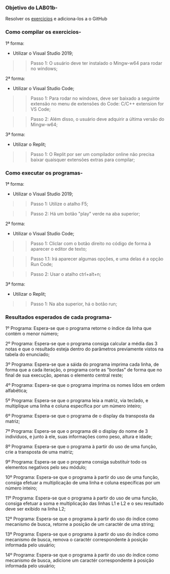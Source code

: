 ### Objetivo do LAB01b-
Resolver os [exercicios](http://www.inf.pucrs.br/%7Epinho/PRGSWB/Exercicios/Introducao/Introducao.html) e adiciona-los a o GitHub
### Como compilar os exercicios-
1ª forma:
- Utilizar o Visual Studio 2019;
>> Passo 1: O usuário deve ter instalado o Mingw-w64 para rodar no windows;

2ª forma:
- Utilizar o Visual Studio Code;
>> Passo 1: Para rodar no windows, deve ser baixado a seguinte extensão no menu de extensões do Code: C/C++ extension for VS Code;


>> Passo 2: Além disso, o usuário deve adquirir a última versão do Mingw-w64;

3ª forma:
- Utilizar o Replit;
>> Passo 1: O Replit por ser um compilador online não precisa baixar quaisquer extensões extras para compilar;

### Como executar os programas-

1ª forma:
- Utilizar o Visual Studio 2019;
>> Passo 1: Utilize o atalho F5;

>> Passo 2: Há um botão "play" verde na aba superior;

2ª forma:
- Utilizar o Visual Studio Code;
>> Passo 1: Cliclar com o botão direito no código de forma à aparecer o editor de texto;

>> Passo 1.1: Irá aparecer algumas opções, e uma delas é a opção Run Code;

>> Passo 2: Usar o atalho ctrl+alt+n;

3ª forma:
- Utilizar o Replit;
>> Passo 1: Na aba superior, há o botão run;

### Resultados esperados de cada programa-

1º Programa: Espera-se que o programa retorne o índice da linha que contém o menor número;

2º Programa: Espera-se que o programa consiga calcular a média das 3 notas e que o resultado
esteja dentro do parâmetros previamente vistos na tabela do enunciado;

3º Programa: Espera-se que a sáida do programa imprima cada linha, de forma que a cada iteração,
o programa corte as "bordas" de forma que no final de sua execução, apenas o elemento central reste;

4º Programa: Espera-se que o programa imprima os nomes lidos em ordem alfabética;

5º Programa: Espera-se que o programa leia a matriz, via teclado, e multiplique uma linha e coluna
específica por um número inteiro;

6º Programa: Espera-se que o programa de o display da transposta da matriz;

7º Programa: Espera-se que o programa dê o display do nome de 3 indivíduos, e junto à ele, suas informações como peso, altura e idade;

8º Programa: Espera-se que o programa à partir do uso de uma função, crie a transposta de uma matriz;

9º Programa: Espera-se que o programa consiga substituir todo os elementos negativos pelo seu módulo;

10º Programa: Espera-se que o programa à partir do uso de uma função, consiga efetuar a multiplicação
de uma linha e coluna específicas por um número inteiro;

11º Programa: Espera-se que o programa à partir do uso de uma função, consiga efetuar a soma e multiplicação das linhas
L1 e L2 e o seu resultado deve ser exibido na linha L2;

12º Programa: Espera-se que o programa à partir do uso do índice como mecanismo de busca, retorne a posição de
um caractér de uma string;

13º Programa: Espera-se que o programa à partir do uso do índice como mecanismo de busca, remova o caractér 
correspondente à posição informada pelo usuário;

14º Programa: Espera-se que o programa à partir do uso do índice como mecanismo de busca, adicione um caractér
correspondente à posição informada pelo usuário;

